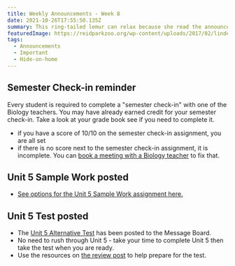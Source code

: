 ```yaml
---
title: Weekly Announcements - Week 8
date: 2021-10-26T17:55:50.135Z
summary: This ring-tailed lemur can relax because she read the announcements.
featuredImage: https://reidparkzoo.org/wp-content/uploads/2017/02/linden-2-300x200.jpg
tags:
  - Announcements
  - Important
  - Hide-on-home
---
```

## Semester Check-in reminder

Every student is required to complete a "semester check-in" with one of the Biology teachers. You may have already earned credit for your semester check-in. Take a look at your grade book see if you need to complete it. 

* if you have a score of 10/10 on the semester check-in assignment, you are all set
* if there is no score next to the semester check-in assignment, it is incomplete. You can [book a meeting with a Biology teacher](/contact) to fix that.

## Unit 5 Sample Work posted

* [See options for the Unit 5 Sample Work assignment here.](https://mnca-biology-message-board.netlify.app/posts/unit-5-sample-work/)

## Unit 5 Test posted

* The [Unit 5 Alternative Test](https://mnca-biology-message-board.netlify.app/posts/unit-5-alternative-test/) has been posted to the Message Board.
* No need to rush through Unit 5 - take your time to complete Unit 5 then take the test when you are ready.
* Use the resources on [the review post](https://mnca-biology-message-board.netlify.app/posts/unit-3-review/) to help prepare for the test.